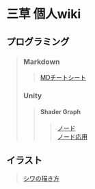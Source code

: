 # 三草 個人wiki

## プログラミング
> ### Markdown
>> [MDチートシート](/Markdown/CheatSheet.md) 
>
> ### Unity
>> #### Shader Graph
>>> [ノード](/Unity/ShaderGraph/Node.md)  
>>> [ノード応用](/Unity/ShaderGraph/AppliedNode.md)  

## イラスト
> [シワの描き方](/Picture/Wrinkle.md)  
